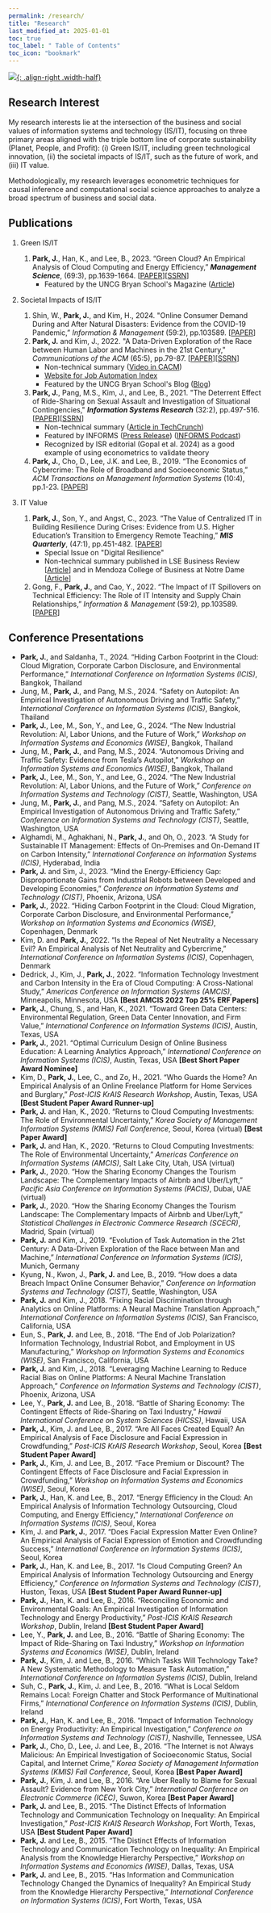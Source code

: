 ```yaml
---
permalink: /research/
title: "Research"
last_modified_at: 2025-01-01
toc: true
toc_label: " Table of Contents"
toc_icon: "bookmark"
---
```


[![](/assets/images/you_are_here2.jpg){: .align-right .width-half}](title: "Source: mostlyharmlesseconometrics.com")


## Research Interest
My research interests lie at the intersection of the business and social values of information systems and technology (IS/IT), focusing on three primary areas aligned with the triple bottom line of corporate sustainability (Planet, People, and Profit): (i) Green IS/IT, including green technological innovation, (ii) the societal impacts of IS/IT, such as the future of work, and (iii) IT value.
<p>Methodologically, my research leverages econometric techniques for causal inference and computational social science approaches to analyze a broad spectrum of business and social data.</p>



## Publications
1. Green IS/IT
	1. **Park, J.**, Han, K., and Lee, B., 2023. “Green Cloud? An Empirical Analysis of Cloud Computing and Energy Efficiency,” ***Management Science***, (69:3), pp.1639-1664. [[PAPER][MS22-1]][[SSRN][MS22-2]]
		* Featured by the UNCG Bryan School's Magazine ([Article][MS22-3])

2. Societal Impacts of IS/IT
	1. Shin, W., **Park, J.**, and Kim, H., 2024. "Online Consumer Demand During and After Natural Disasters: Evidence from the COVID-19 Pandemic,” *Information & Management* (59:2), pp.103589. [[PAPER][I&M24-2]]
	2. **Park, J.** and Kim, J., 2022. "A Data-Driven Exploration of the Race between Human Labor and Machines in the 21st Century," *Communications of the ACM* (65:5), pp.79-87. [[PAPER][CACM22-1]][[SSRN][CACM22-2]]
		* Non-technical summary ([Video in CACM][CACM22-3])
		* [Website for Job Automation Index][CACM22-4]
		* Featured by the UNCG Bryan School's Blog ([Blog][CACM22-5])
	3. **Park, J.**, Pang, M.S., Kim, J., and Lee, B., 2021. "The Deterrent Effect of Ride-Sharing on Sexual Assault and Investigation of Situational Contingencies," ***Information Systems Research*** (32:2), pp.497-516. [[PAPER][ISR21-1]][[SSRN][ISR21-2]]
		* Non-technical summary ([Article in TechCrunch][ISR21-3])
		* Featured by INFORMS ([Press Release][ISR21-4]) ([INFORMS Podcast][ISR21-5])
		* Recognized by ISR editorial (Gopal et al. 2024) as a good example of using econometrics to validate theory 
	4. **Park, J.**, Cho, D., Lee, J.K. and Lee, B., 2019. “The Economics of Cybercrime: The Role of Broadband and Socioeconomic Status,” *ACM Transactions on Management Information Systems* (10:4), pp.1-23. [[PAPER][TMIS21-1]]

3. IT Value
	1. **Park, J.**, Son, Y., and Angst, C., 2023. “The Value of Centralized IT in Building Resilience During Crises: Evidence from U.S. Higher Education’s Transition to Emergency Remote Teaching,” ***MIS Quarterly***, (47:1), pp.451-482. [[PAPER][MISQ23-1]]
		* Special Issue on "Digital Resilience"
		* Non-technical summary published in LSE Business Review [[Article][MISQ23-2]] and in Mendoza College of Business at Notre Dame [[Article][MISQ23-3]]
	2. Gong, F., **Park, J.**, and Cao, Y., 2022. “The Impact of IT Spillovers on Technical Efficiency: The Role of IT Intensity and Supply Chain Relationships,” *Information & Management* (59:2), pp.103589. [[PAPER][I&M21-1]]

[MS22-1]:  https://pubsonline.informs.org/doi/abs/10.1287/mnsc.2022.4442
[MS22-2]:  https://papers.ssrn.com/sol3/papers.cfm?abstract_id=4068114
[MS22-3]:  https://bryanbusinessreport.uncg.edu/corporate-sustainabilitys-silver-lining/
[CACM22-1]: https://cacm.acm.org/magazines/2022/5/260356-a-data-driven-exploration-of-the-race-between-human-labor-and-machines-in-the-21st-century/fulltext
[CACM22-2]: https://papers.ssrn.com/sol3/papers.cfm?abstract_id=3924789
[CACM22-3]: https://vimeo.com/700520130
[CACM22-4]: http://www.jobautomationindex.com/
[CACM22-5]: https://bryan.uncg.edu/will-robots-replace-us-uncg-professor-debunks-automation-myths/
[ISR21-1]: https://pubsonline.informs.org/doi/10.1287/isre.2020.0978
[ISR21-2]: https://papers.ssrn.com/sol3/papers.cfm?abstract_id=2951138
[ISR21-3]: https://techcrunch.com/2020/11/05/study-shows-cities-with-ride-hailing-services-report-lower-rates-of-sexual-assault/
[ISR21-4]: https://www.informs.org/News-Room/INFORMS-Releases/News-Releases/New-Research-Shows-Ridesharing-Services-Reduce-Sexual-Assault
[ISR21-5]: https://pubsonline.informs.org/do/10.1287/orms.2021.03.31p?fbclid=IwAR3DQm9jJmQ7U9ggo0eayupYygtd9-3NSyxTZIp1GhIsLo2GLmyTphSyiYg
[TMIS21-1]: https://dl.acm.org/doi/abs/10.1145/3351159
[MISQ23-1]: https://misq.umn.edu/value-of-centralized-it-in-building-resilience-during-crises-evidence-from-u-s-higher-education-s-transition-to-emergency-remote-teaching.html
[MISQ23-2]: https://blogs.lse.ac.uk/businessreview/2023/05/25/a-key-factor-helped-it-rescue-universities-during-the-covid-19-pandemic/
[MISQ23-3]: https://mendoza.nd.edu/news/how-it-governance-can-make-or-break-a-universitys-crisis-response/
[I&M21-1]: https://www.sciencedirect.com/science/article/pii/S0378720622000015
[I&M24-2]: https://www.sciencedirect.com/science/article/pii/S0378720624000880

<p></p>

## Conference Presentations
* **Park, J.**, and Saldanha, T., 2024. “Hiding Carbon Footprint in the Cloud: Cloud Migration, Corporate Carbon Disclosure, and Environmental Performance,” *International Conference on Information Systems (ICIS)*, Bangkok, Thailand
* Jung, M., **Park, J.**, and Pang, M.S., 2024. “Safety on Autopilot: An Empirical Investigation of Autonomous Driving and Traffic Safety,” *International Conference on Information Systems (ICIS)*, Bangkok, Thailand
* **Park, J.**, Lee, M., Son, Y., and Lee, G., 2024. “The New Industrial Revolution: AI, Labor Unions, and the Future of Work,” *Workshop on Information Systems and Economics (WISE)*, Bangkok, Thailand
* Jung, M., **Park, J.**, and Pang, M.S., 2024. “Autonomous Driving and Traffic Safety: Evidence from Tesla’s Autopilot,” *Workshop on Information Systems and Economics (WISE)*, Bangkok, Thailand
* **Park, J.**, Lee, M., Son, Y., and Lee, G., 2024. “The New Industrial Revolution: AI, Labor Unions, and the Future of Work,” *Conference on Information Systems and Technology (CIST)*, Seattle, Washington, USA
* Jung, M., **Park, J.**, and Pang, M.S., 2024. “Safety on Autopilot: An Empirical Investigation of Autonomous Driving and Traffic Safety,” *Conference on Information Systems and Technology (CIST)*, Seattle, Washington, USA
* Alghamdi, M., Aghakhani, N., **Park, J.**, and Oh, O., 2023. “A Study for Sustainable IT Management: Effects of On-Premises and On-Demand IT on Carbon Intensity,” *International Conference on Information Systems (ICIS)*, Hyderabad, India
* **Park, J.** and Sim, J., 2023. “Mind the Energy-Efficiency Gap: Disproportionate Gains from Industrial Robots between Developed and Developing Economies,” *Conference on Information Systems and Technology (CIST)*, Phoenix, Arizona, USA
*	**Park, J.**, 2022. “Hiding Carbon Footprint in the Cloud: Cloud Migration, Corporate Carbon Disclosure, and Environmental Performance,” *Workshop on Information Systems and Economics (WISE)*, Copenhagen, Denmark
* Kim, D. and **Park, J.**, 2022. “Is the Repeal of Net Neutrality a Necessary Evil? An Empirical Analysis of Net Neutrality and Cybercrime,” *International Conference on Information Systems (ICIS)*, Copenhagen, Denmark
* Dedrick, J., Kim, J., **Park, J.**, 2022. “Information Technology Investment and Carbon Intensity in the Era of Cloud Computing: A Cross-National Study,” *Americas Conference on Information Systems (AMCIS)*, Minneapolis, Minnesota, USA **[Best AMCIS 2022 Top 25% ERF Papers]**
* **Park, J.**, Chung, S., and Han, K., 2021. “Toward Green Data Centers: Environmental Regulation, Green Data Center Innovation, and Firm Value,” *International Conference on Information Systems (ICIS)*, Austin, Texas, USA
* **Park, J.**, 2021. “Optimal Curriculum Design of Online Business Education: A Learning Analytics Approach,” *International Conference on Information Systems (ICIS)*, Austin, Texas, USA **[Best Short Paper Award Nominee]**
* Kim, D., **Park, J.**, Lee, C., and Zo, H., 2021. “Who Guards the Home? An Empirical Analysis of an Online Freelance Platform for Home Services and Burglary,” *Post-ICIS KrAIS Research Workshop*, Austin, Texas, USA **[Best Student Paper Award Runner-up]**
* **Park, J.** and Han, K., 2020. “Returns to Cloud Computing Investments: The Role of Environmental Uncertainty,” *Korea Society of Management Information Systems (KMIS) Fall Conference*, Seoul, Korea (virtual) **[Best Paper Award]**
* **Park, J.** and Han, K., 2020. “Returns to Cloud Computing Investments: The Role of Environmental Uncertainty,” *Americas Conference on Information Systems (AMCIS)*, Salt Lake City, Utah, USA (virtual)
* **Park, J.**, 2020. “How the Sharing Economy Changes the Tourism Landscape: The Complementary Impacts of Airbnb and Uber/Lyft,” *Pacific Asia Conference on Information Systems (PACIS)*, Dubai, UAE (virtual)
* **Park, J.**, 2020. “How the Sharing Economy Changes the Tourism Landscape: The Complementary Impacts of Airbnb and Uber/Lyft,” *Statistical Challenges in Electronic Commerce Research (SCECR)*, Madrid, Spain (virtual)
* **Park, J.** and Kim, J., 2019. “Evolution of Task Automation in the 21st Century: A Data-Driven Exploration of the Race between Man and Machine,” *International Conference on Information Systems (ICIS)*, Munich, Germany
* Kyung, N., Kwon, J., **Park, J.** and Lee, B., 2019. “How does a data Breach Impact Online Consumer Behavior,” *Conference on Information Systems and Technology (CIST)*, Seattle, Washington, USA
* **Park, J.** and Kim, J., 2018. “Fixing Racial Discrimination through Analytics on Online Platforms: A Neural Machine Translation Approach,” *International Conference on Information Systems (ICIS)*, San Francisco, California, USA
*	Eun, S., **Park, J.** and Lee, B., 2018. “The End of Job Polarization? Information Technology, Industrial Robot, and Employment in US Manufacturing,” *Workshop on Information Systems and Economics (WISE)*, San Francisco, California, USA
* **Park, J.** and Kim, J., 2018. “Leveraging Machine Learning to Reduce Racial Bias on Online Platforms: A Neural Machine Translation Approach,” *Conference on Information Systems and Technology (CIST)*, Phoenix, Arizona, USA
* Lee, Y., **Park, J.** and Lee, B., 2018. “Battle of Sharing Economy: The Contingent Effects of Ride-Sharing on Taxi Industry,” *Hawaii International Conference on System Sciences (HICSS)*, Hawaii, USA
* **Park, J.**, Kim, J. and Lee, B., 2017. “Are All Faces Created Equal? An Empirical Analysis of Face Disclosure and Facial Expression in Crowdfunding,” *Post-ICIS KrAIS Research Workshop*, Seoul, Korea **[Best Student Paper Award]**
* **Park, J.**, Kim, J. and Lee, B., 2017. “Face Premium or Discount? The Contingent Effects of Face Disclosure and Facial Expression in Crowdfunding,” *Workshop on Information Systems and Economics (WISE)*, Seoul, Korea
* **Park, J.**, Han, K. and Lee, B., 2017. “Energy Efficiency in the Cloud: An Empirical Analysis of Information Technology Outsourcing, Cloud Computing, and Energy Efficiency,” *International Conference on Information Systems (ICIS)*, Seoul, Korea
* Kim, J. and **Park, J.**, 2017. “Does Facial Expression Matter Even Online? An Empirical Analysis of Facial Expression of Emotion and Crowdfunding Success,” *International Conference on Information Systems (ICIS)*, Seoul, Korea
* **Park, J.**, Han, K. and Lee, B., 2017. “Is Cloud Computing Green? An Empirical Analysis of Information Technology Outsourcing and Energy Efficiency,” *Conference on Information Systems and Technology (CIST)*, Huston, Texas, USA **[Best Student Paper Award Runner-up]**
* **Park, J.**, Han, K. and Lee, B., 2016. “Reconciling Economic and Environmental Goals: An Empirical Investigation of Information Technology and Energy Productivity,” *Post-ICIS KrAIS Research Workshop*, Dublin, Ireland **[Best Student Paper Award]**
* Lee, Y., **Park, J.** and Lee, B., 2016. “Battle of Sharing Economy: The Impact of Ride-Sharing on Taxi Industry,” *Workshop on Information Systems and Economics (WISE)*, Dublin, Ireland
* **Park, J.**, Kim, J. and Lee, B., 2016. “Which Tasks Will Technology Take? A New Systematic Methodology to Measure Task Automation,” *International Conference on Information Systems (ICIS)*, Dublin, Ireland
* Suh, C., **Park, J.**, Kim, J. and Lee, B., 2016. “What is Local Seldom Remains Local: Foreign Chatter and Stock Performance of Multinational Firms,” *International Conference on Information Systems (ICIS)*, Dublin, Ireland
* **Park, J.**, Han, K. and Lee, B., 2016. “Impact of Information Technology on Energy Productivity: An Empirical Investigation,” *Conference on Information Systems and Technology (CIST)*, Nashville, Tennessee, USA
* **Park, J.**, Cho, D., Lee, J. and Lee, B., 2016. “The Internet is not Always Malicious: An Empirical Investigation of Socioeconomic Status, Social Capital, and Internet Crime,” *Korea Society of Management Information Systems (KMIS) Fall Conference*, Seoul, Korea **[Best Paper Award]**
* **Park, J.**, Kim, J. and Lee, B., 2016. “Are Uber Really to Blame for Sexual Assault? Evidence from New York City,” *International Conference on Electronic Commerce (ICEC)*, Suwon, Korea **[Best Paper Award]**
* **Park, J.** and Lee, B., 2015. “The Distinct Effects of Information Technology and Communication Technology on Inequality: An Empirical Investigation,” *Post-ICIS KrAIS Research Workshop*, Fort Worth, Texas, USA **[Best Student Paper Award]**
* **Park, J.** and Lee, B., 2015. “The Distinct Effects of Information Technology and Communication Technology on Inequality: An Empirical Analysis from the Knowledge Hierarchy Perspective,” *Workshop on Information Systems and Economics (WISE)*, Dallas, Texas, USA
* **Park, J.** and Lee, B., 2015. “Has Information and Communication Technology Changed the Dynamics of Inequality? An Empirical Study from the Knowledge Hierarchy Perspective,” *International Conference on Information Systems (ICIS)*, Fort Worth, Texas, USA
